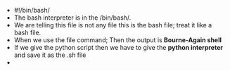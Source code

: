 - #!/bin/bash/
- The bash interpreter is in the /bin/bash/.
- We are telling this file is not any file this is the bash file; treat it like a bash file.
- When we use the file command; Then the output is **Bourne-Again shell**
- If we give the python script then we have to give the **python interpreter** and save it as the .sh file
- 